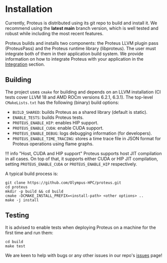 # Installation

Currently, Proteus is distributed using its git repo to build and install it.
We recommend using the **latest main** branch version, which is well tested and
robust while including the most recent features.

Proteus builds and installs two components: the Proteus LLVM plugin pass
(ProteusPass) and the Proteus runtime library (libproteus).
The user must integrate both of them in their application build system.
We provide information on how to integrate Proteus with your application in the
[Integration](integration.md) section.

## Building

The project uses `cmake` for building and depends on an LLVM installation (CI
tests cover LLVM 18 and AMD ROCm versions 6.2.1, 6.3.1).  The top-level
`CMakeLists.txt` has the following (binary) build options:

* `BUILD_SHARED`: builds Proteus as a shared library (default is static).
* `ENABLE_TESTS`: builds Proteus tests.
* `PROTEUS_ENABLE_HIP`: enables HIP support.
* `PROTEUS_ENABLE_CUDA`: enable CUDA support.
* `PROTEUS_ENABLE_DEBUG`: logs debugging information (for developers).
* `PROTEUS_ENABLE_TIME_TRACING`: stores a time trace file in JSON format for Proteus operations using flame graphs.

!!! info "Host, CUDA and HIP support"
    Proteus supports host JIT compilation in all cases.
    On top of that, it supports either CUDA or HIP JIT compilation, setting
    `PROTEUS_ENABLE_CUDA` or `PROTEUS_ENABLE_HIP` respectively.

A typical build process is:
```shell
git clone https://github.com/Olympus-HPC/proteus.git
cd proteus
mkdir -p build && cd build
cmake -DCMAKE_INSTALL_PREFIX=<install-path> <other options> ..
make -j install
```

## Testing

It is advised to enable tests when deploying Proteus on a machine for the first
time and run them:
```shell
cd build
make test
```

We are keen to help with bugs or any other issues in our repo's
[issues](https://github.com/Olympus-HPC/proteus/issues) page!
